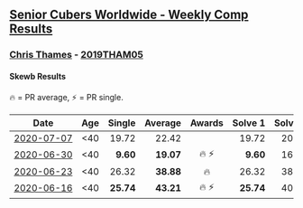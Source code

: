 <style>table {white-space: nowrap;}</style>

## [Senior Cubers Worldwide - Weekly Comp Results](/scw-comp/results/)
### [Chris Thames](README.md) - [2019THAM05](https://www.worldcubeassociation.org/persons/2019THAM05?event=skewb)
#### Skewb Results

<span style="white-space: nowrap;">🔥 = PR average</span>, <span style="white-space: nowrap;">⚡ = PR single</span>.

| Date | Age | Single | Average | Awards | Solve 1 | Solve 2 | Solve 3 | Solve 4 | Solve 5 | Video |
| :--: | :--: | --: | --: | :--: | --: | --: | --: | --: | --: | :-- |
| [2020-07-07](../../results/2020-07-07/skewb.md) | <40 | 19.72 | 22.42 |  | 19.72 | 20.04 | 27.30 | 22.27 | 24.94 | [Link](https://www.facebook.com/events/198255948253934?view=permalink&id=200461894700006) |
| [2020-06-30](../../results/2020-06-30/skewb.md) | <40 | **9.60** | **19.07** | 🔥 ⚡ | **9.60** | 16.98 | 20.96 | 19.28 | 22.16 | [Link](https://www.facebook.com/events/1716512181834525?view=permalink&id=1718574104961666) |
| [2020-06-23](../../results/2020-06-23/skewb.md) | <40 | 26.32 | **38.88** | 🔥 | 26.32 | 38.88 | 38.21 | 39.55 | 40.97 | [Link](https://www.facebook.com/events/1618516681636159?view=permalink&id=1623169454504215) |
| [2020-06-16](../../results/2020-06-16/skewb.md) | <40 | **25.74** | **43.21** | 🔥 ⚡ | **25.74** | 40.50 | 53.56 | 36.66 | 52.47 | [Link](https://www.facebook.com/events/296087658445428?view=permalink&id=299433188110875) |


<!-- Global site tag (gtag.js) - Google Analytics -->
<script async src="https://www.googletagmanager.com/gtag/js?id=UA-86348435-3"></script>
<script>window.dataLayer = window.dataLayer || []; function gtag() {dataLayer.push(arguments);} gtag('js', new Date()); gtag('config', 'UA-86348435-3');</script>
